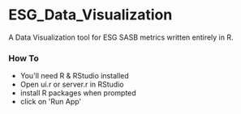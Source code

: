 # ESG_Data_Visualization
A Data Visualization tool for ESG SASB metrics written entirely in R.

### How To 

* You'll need R & RStudio installed
* Open ui.r or server.r in RStudio
* install R packages when prompted
* click on 'Run App'
